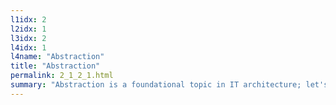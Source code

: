 ```yaml
---
l1idx: 2
l2idx: 1
l3idx: 2
l4idx: 1
l4name: "Abstraction"
title: "Abstraction"
permalink: 2_1_2_1.html
summary: "Abstraction is a foundational topic in IT architecture; let's talk about why that is."
---
```

